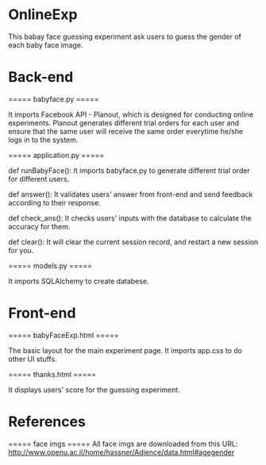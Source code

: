 OnlineExp
=========
This babay face guessing experiment ask users to guess the gender of each baby face image.


Back-end
=========

===== babyface.py =====

It imports Facebook API - Planout, which is designed for conducting online experiments. Planout generates different trial orders for each user and ensure that the same user will receive the same order everytime he/she logs in to the system.

===== application.py =====

def runBabyFace():
It imports babyface.py to generate different trial order for different users. 

def answer():
It validates users' answer from front-end and send feedback according to their response.

def check_ans():
It checks users' inputs with the database to calculate the accuracy for them.

def clear():
It will clear the current session record, and restart a new session for you.

===== models.py =====

It imports SQLAlchemy to create databese.


Front-end
=========
===== babyFaceExp.html ===== 

The basic layout for the main experiment page. It imports app.css to do other UI stuffs.

===== thanks.html ===== 

It displays users' score for the guessing experiment.


References
=========
===== face imgs ===== 
All face imgs are downloaded from this URL:
http://www.openu.ac.il/home/hassner/Adience/data.html#agegender
